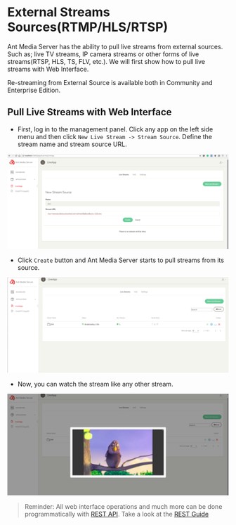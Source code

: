 # External Streams Sources(RTMP/HLS/RTSP)

Ant Media Server has the ability to pull live streams from external sources. Such as; live TV streams, IP camera streams or other forms of live streams(RTSP, HLS, TS, FLV, etc.). We will first show how to pull live streams with Web Interface.

Re-streaming from External Source is available both in Community and Enterprise Edition. 

## Pull Live Streams with Web Interface

* First, log in to the management panel. Click any app on the left side menu and then click `New Live Stream -> Stream Source`. Define the stream name and stream source URL.

![](images/restreaming-define-stream-parameters.png)

* Click `Create` button and Ant Media Server starts to pull streams from its source.

![](images/restreaming-stream-pulling.png)

* Now, you can watch the stream like any other stream. 

![](images/restreaming-watch-pulled-stream.png)


> Reminder: All web interface operations and much more can be done programmatically with [REST API](https://antmedia.io/rest). Take a look at the [REST Guide](REST-Guide)  